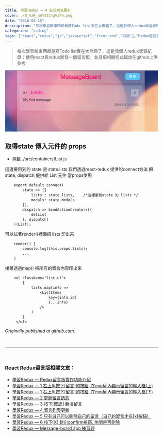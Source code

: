 ```yaml
---
title: 學習Redux — 4 留言列表更新
cover: ./0_VxR_oAY332hgViPe.png
date: "2016-03-15"
description: "每次學習新東西都是寫Todo list實在太無趣了，這是我個人redux學習紀錄：使用react與redux開發一個留言板，並且把相關程式碼放在github上供參考"
categories: "coding"
tags: ["react","redux","js","javascript","front-end","前端","Redux留言板系列","Redux留言板系列"]
---
```


> 每次學習新東西都是寫Todo list實在太無趣了，這是我個人redux學習紀錄：使用react與redux開發一個留言板，並且把相關程式碼放在github上供參考


![](./0_VxR_oAY332hgViPe.png)

## 取得state 傳入元件的 props

* 開啟 ./src/containers/List.js

這邊要用到的 state 是 state.lists
 我們透過react-redux 提供的connect方法
 把 state, dispatch 提供給 List 元件 當props使用
```
    export default connect(
        state => ({
            lists : state.lists,    /*這裡拿到state 的 lists */
            modals: state.modals
        }),
        dispatch => bindActionCreators({
            delList
        }, dispatch)
    )(List);
```

可以試著render()裡面把 lists 印出來

```
    render() {
        console.log(this.props.lists);
        ...
    }
```

接著透過map() 把所有的留言內容印出來
```
    <ul className="list-ul">
        {
            lists.map(info =>
                <ListItems
                    key={info.id}
                    {...info}
                />
            )
        }
     </ul>
```

*Originally published at [github.com](https://github.com/justin3737/redux-message-board/issues/9).*



<br/>
<hr/>
<br/>


### React Redux留言版相關文章：
- <a href="/blog/react-redux-messageboard-0-intro/">學習Redux — Redux留言板實作功能介紹</a><br/>
- <a href="/blog/react-redux-messageboard-1/">學習Redux — 1 右上角按下[留言]的按鈕, 在modal內顯示留言的輸入框(上)</a><br/>
- <a href="/blog/react-redux-messageboard-1-2/">學習Redux — 1 右上角按下[留言]的按鈕, 在modal內顯示留言的輸入框(下)</a><br/>
- <a href="/blog/react-redux-messageboard-2">學習Redux — 2 更新留言訊息</a><br/>
- <a href="/blog/react-redux-messageboard-3/">學習Redux — 3 按下[確認] 新增留言</a><br/>
- <a href="/blog/react-redux-messageboard-4/">學習Redux — 4 留言列表更新</a><br/>
- <a href="/blog/react-redux-messageboard-5/">學習Redux — 5 只有自己可以刪除自己的留言（自己的留言才有[x]按鈕）</a><br/>
- <a href="/blog/react-redux-messageboard-6/">學習Redux — 6 按下[X] 跳出confirm視窗, 詢問是否刪除</a><br/>
- <a href="/blog/react-redux-messageboard-7-practice/">學習Redux — Message-board app 練習題</a><br/>